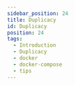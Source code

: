 ```yaml
---
sidebar_position: 24
title: Duplicacy
id: Duplicacy
position: 24
tags:
  - Introduction
  - Duplicacy
  - docker
  - docker-compose
  - tips
---
```

